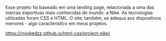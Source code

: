 Esse projeto foi baseado em uma landing page, relacionada a uma das marcas esportivas mais conhecidas do mundo: a Nike.
As tecnologias utilizadas foram CSS e HTML. O site, também, se adequa aos dispositivos menores - algo característico em meus projetos. 


https://invokedzz.github.io/html-css/project-nike/ 

 
